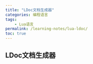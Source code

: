 ```yaml
---
title: "LDoc文档生成器"
categories: 编程语言
tags:
    - Lua语言
permalink: /learning-notes/lua-ldoc/
toc: true
---
```


## LDoc文档生成器


